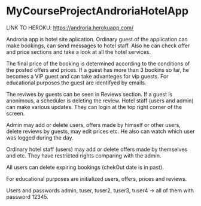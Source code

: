 # MyCourseProjectAndroriaHotelApp

LINK TO HEROKU:
https://androria.herokuapp.com/

Androria app is hotel site aplication.
Ordinary guest of the application can make bookings, can send messages to hotel staff. 
Also he can check offer and price sections and take a look at all the hotel services.

The final price of the booking is determined according to the conditions of the posted offers and prices.
If a guest has more than 3 bookins so far, he becomes a VIP guest and can take advanteges for vip guests.
For educational purposes the guest are identifyed by emails.

The reviwes by guests can be seen in Reviews section. If a guest is anonimous, a scheduler is deleting the review.
Hotel staff (users and admin) can make various updates. They can login at the top right corner of the screen.

Admin may add or delete users, offers made by himself or other users, delete reviews by guests, may edit prices etc.
He also can watch which user was logged during the day.

Ordinary hotel staff (users) may add or delete offers made by themselves and etc. They have restricted rights comparing with the admin. 

All users can delete expiring bookings (chekOut date is in past).

For educational purposes are initialized users, offers, prices and reviews.

Users and passwords
admin,  tuser, tuser2, tuser3, tuser4 -> all of them with password 12345.
